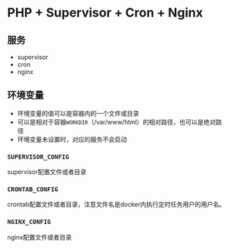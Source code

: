 # PHP + Supervisor + Cron + Nginx

## 服务

- supervisor
- cron
- nginx

## 环境变量

- 环境变量的值可以是容器内的一个文件或目录
- 可以是相对于容器`WORKDIR`（/var/www/html）的相对路径，也可以是绝对路径
- 环境变量未设置时，对应的服务不会启动

### `SUPERVISOR_CONFIG`

supervisor配置文件或者目录

### `CRONTAB_CONFIG`

crontab配置文件或者目录，注意文件名是docker内执行定时任务用户的用户名。

### `NGINX_CONFIG`

nginx配置文件或者目录
